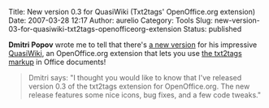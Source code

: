 Title: New version 0.3 for QuasiWiki (Txt2tags' OpenOffice.org extension)
Date: 2007-03-28 12:17
Author: aurelio
Category: Tools
Slug: new-version-03-for-quasiwiki-txt2tags-openofficeorg-extension
Status: published

**Dmitri Popov** wrote me to tell that there's [a new
version](http://quasiwiki.sourceforge.net/download.html) for his
impressive [QuasiWiki](http://www.quasiwiki.org/), an OpenOffice.org
extension that lets you use [the txt2tags
markup](http://txt2tags.sourceforge.net/markup.html) in Office
documents!

> Dmitri says: "I thought you would like to know that I've released
> version 0.3 of the txt2tags extension for OpenOffice.org. The new
> release features some nice icons, bug fixes, and a few code tweaks."
